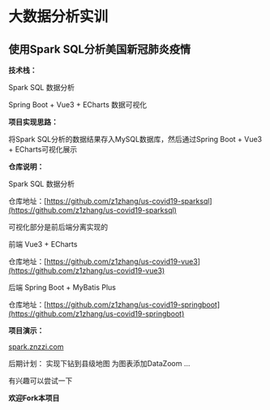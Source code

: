 # 大数据分析实训
## 使用Spark SQL分析美国新冠肺炎疫情
**技术栈：**

Spark SQL 数据分析

Spring Boot + Vue3 + ECharts 数据可视化

**项目实现思路：**

将Spark SQL分析的数据结果存入MySQL数据库，然后通过Spring Boot + Vue3 + ECharts可视化展示

**仓库说明：**

Spark SQL 数据分析

仓库地址：[https://github.com/z1zhang/us-covid19-sparksql](https://github.com/z1zhang/us-covid19-sparksql)

可视化部分是前后端分离实现的

前端 Vue3 + ECharts

仓库地址：[https://github.com/z1zhang/us-covid19-vue3](https://github.com/z1zhang/us-covid19-vue3)

后端 Spring Boot + MyBatis Plus

仓库地址：[https://github.com/z1zhang/us-covid19-springboot](https://github.com/z1zhang/us-covid19-springboot)

**项目演示：**

[spark.znzzi.com](http://spark.znzzi.com/)


后期计划：
实现下钻到县级地图
为图表添加DataZoom
...

有兴趣可以尝试一下

**欢迎Fork本项目**
